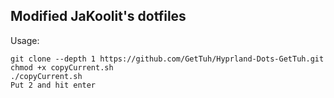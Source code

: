 ## Modified JaKoolit's dotfiles
Usage:
```
git clone --depth 1 https://github.com/GetTuh/Hyprland-Dots-GetTuh.git
chmod +x copyCurrent.sh
./copyCurrent.sh
Put 2 and hit enter
```